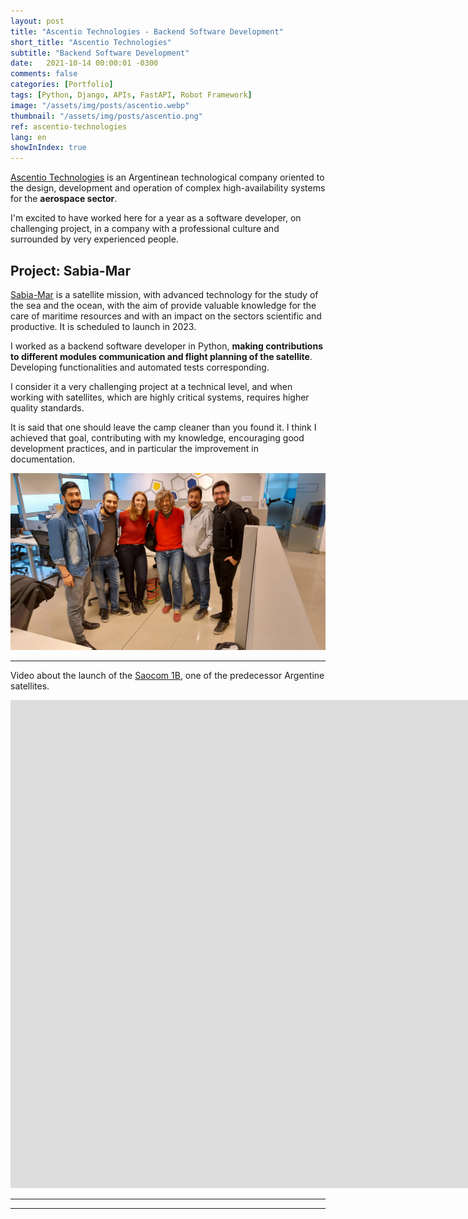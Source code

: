 ```yaml
---
layout: post
title: "Ascentio Technologies - Backend Software Development"
short_title: "Ascentio Technologies"
subtitle: "Backend Software Development"
date:   2021-10-14 00:00:01 -0300
comments: false
categories: [Portfolio]
tags: [Python, Django, APIs, FastAPI, Robot Framework]
image: "/assets/img/posts/ascentio.webp"
thumbnail: "/assets/img/posts/ascentio.png"
ref: ascentio-technologies
lang: en
showInIndex: true
---
```


[Ascentio Technologies](https://www.ascentio.com.ar/) is an Argentinean technological company oriented to the 
design, development and operation of complex high-availability systems for the **aerospace sector**.

I'm excited to have worked here for a year as a software developer, on challenging project,
in a company with a professional culture and surrounded by very experienced people.

## Project: Sabia-Mar

[Sabia-Mar](https://www.argentina.gob.ar/ciencia/conae/misiones-espaciales/sabia-mar) is a satellite mission,
with advanced technology for the study of the sea and the ocean, with the aim of
provide valuable knowledge for the care of maritime resources and with an impact on the sectors
scientific and productive. It is scheduled to launch in 2023.

I worked as a backend software developer in Python, **making contributions to different modules
communication and flight planning of the satellite**. Developing functionalities and automated tests corresponding.

I consider it a very challenging project at a technical level, and when working with satellites,
which are highly critical systems, requires higher quality standards.

It is said that one should leave the camp cleaner than you found it.
I think I achieved that goal, contributing with my knowledge, encouraging good development practices,
and in particular the improvement in documentation.

![The Team ♥](/assets/img/porfolio/the_team_ascentio.webp)

---

Video about the launch of the [Saocom 1B](http://saocom.invap.com.ar/), 
one of the predecessor Argentine satellites.

<iframe width="1904" height="781" src="https://www.youtube.com/embed/JdkDWgfNADM" title="YouTube video player" 
frameborder="0" allow="accelerometer; autoplay; clipboard-write; encrypted-media; gyroscope; picture-in-picture" 
allowfullscreen></iframe>

---
---